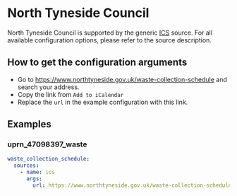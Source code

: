 # North Tyneside Council

North Tyneside Council is supported by the generic [ICS](/doc/source/ics.md) source. For all available configuration options, please refer to the source description.


## How to get the configuration arguments

- Go to <https://www.northtyneside.gov.uk/waste-collection-schedule> and search your address.  
- Copy the link from `Add to iCalendar`
- Replace the `url` in the example configuration with this link.

## Examples

### uprn_47098397_waste

```yaml
waste_collection_schedule:
  sources:
    - name: ics
      args:
        url: https://www.northtyneside.gov.uk/waste-collection-schedule/download/47098397
```
